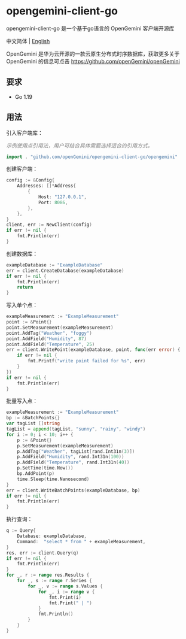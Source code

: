 # opengemini-client-go
opengemini-client-go 是一个基于go语言的 OpenGemini 客户端开源库

中文简体 | [English](README.md)

OpenGemini 是华为云开源的一款云原生分布式时序数据库，获取更多关于 OpenGemini 的信息可点击 https://github.com/openGemini/openGemini

## 要求

- Go 1.19

## 用法

引入客户端库：

<i><font color=gray>示例使用点引用法，用户可结合具体需要选择适合的引用方式。</font></i>

```go
import . "github.com/openGemini/opengemini-client-go/opengemini"
```

创建客户端：

```go
config := &Config{
	Addresses: []*Address{
		{
			Host: "127.0.0.1",
			Port: 8086,
		},
	},
}
client, err := NewClient(config)
if err != nil {
	fmt.Println(err)
}
```

创建数据库：

```go
exampleDatabase := "ExampleDatabase"
err = client.CreateDatabase(exampleDatabase)
if err != nil {
	fmt.Println(err)
	return
}
```

写入单个点：

```go
exampleMeasurement := "ExampleMeasurement"
point := &Point{}
point.SetMeasurement(exampleMeasurement)
point.AddTag("Weather", "foggy")
point.AddField("Humidity", 87)
point.AddField("Temperature", 25)
err = client.WritePoint(exampleDatabase, point, func(err error) {
	if err != nil {
		fmt.Printf("write point failed for %s", err)
	}
})
if err != nil {
	fmt.Println(err)
}
```

批量写入点：

```go
exampleMeasurement := "ExampleMeasurement"
bp := &BatchPoints{}
var tagList []string
tagList = append(tagList, "sunny", "rainy", "windy")
for i := 0; i < 10; i++ {
	p := &Point{}
	p.SetMeasurement(exampleMeasurement)
	p.AddTag("Weather", tagList[rand.Int31n(3)])
	p.AddField("Humidity", rand.Int31n(100))
	p.AddField("Temperature", rand.Int31n(40))
	p.SetTime(time.Now())
	bp.AddPoint(p)
	time.Sleep(time.Nanosecond)
}
err = client.WriteBatchPoints(exampleDatabase, bp)
if err != nil {
	fmt.Println(err)
}
```

执行查询：

```go
q := Query{
	Database: exampleDatabase,
	Command:  "select * from " + exampleMeasurement,
}
res, err := client.Query(q)
if err != nil {
	fmt.Println(err)
}
for _, r := range res.Results {
	for _, s := range r.Series {
		for _, v := range s.Values {
			for _, i := range v {
				fmt.Print(i)
				fmt.Print(" | ")
			}
			fmt.Println()
		}
	}
}
```
